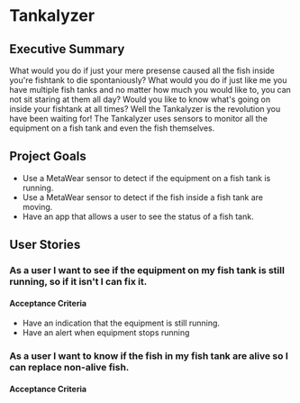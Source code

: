 # Tankalyzer

## Executive Summary
What would you do if just your mere presense caused all the fish inside you're fishtank to die spontaniously?  What would you do if just like me you have multiple fish tanks and no matter how much you would like to, you can not sit staring at them all day?  Would you like to know what's going on inside your fishtank at all times?  Well the Tankalyzer is the revolution you have been waiting for!   The Tankalyzer uses sensors to monitor all the equipment on a fish tank and even the fish themselves.

## Project Goals
- Use a MetaWear sensor to detect if the equipment on a fish tank is running.
- Use a MetaWear sensor to detect if the fish inside a fish tank are moving.
- Have an app that allows a user to see the status of a fish tank.

## User Stories
### As a user I want to see if the equipment on my fish tank is still running, so if it isn't I can fix it.
#### Acceptance Criteria
- Have an indication that the equipment is still running.
- Have an alert when equipment stops running

### As a user I want to know if the fish in my fish tank are alive so I can replace non-alive fish.
#### Acceptance Criteria
